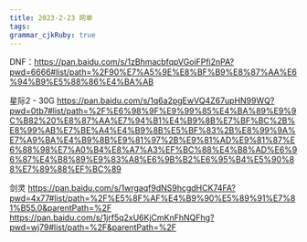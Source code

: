 ```yaml
---
title: 2023-2-23 网单
tags: 
grammar_cjkRuby: true
---
```


DNF：https://pan.baidu.com/s/1zBhmacbfqpVGoiFPfi2nPA?pwd=6666#list/path=%2F90%E7%A5%9E%E8%BF%B9%E8%87%AA%E6%94%B9%E5%88%86%E4%BA%AB

星际2 - 30G https://pan.baidu.com/s/1q6a2pgEwVQ4Z67upHN99WQ?pwd=0tb7#list/path=%2F%E6%98%9F%E9%99%85%E4%BA%89%E9%9C%B82%20%E8%87%AA%E7%94%B1%E4%B9%8B%E7%BF%BC%2B%E8%99%AB%E7%BE%A4%E4%B9%8B%E5%BF%83%2B%E8%99%9A%E7%A9%BA%E4%B9%8B%E9%81%97%2B%E9%81%AD%E9%81%87%E6%88%98%E7%A0%B4%E8%A7%A3%EF%BC%88%E4%B8%AD%E6%96%87%E4%B8%89%E9%83%A8%E6%9B%B2%E6%95%B4%E5%90%88%E7%89%88%EF%BC%89

剑灵 https://pan.baidu.com/s/1wrgaqf9dNS9hcgdHCK74FA?pwd=4x77#list/path=%2F%E5%8F%AF%E4%B9%90%E5%89%91%E7%81%B55.0&parentPath=%2F
https://pan.baidu.com/s/1jrf5q2xU6KjCmKnFhNQFhg?pwd=wj79#list/path=%2F&parentPath=%2F